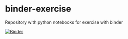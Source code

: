 # binder-exercise
Repository with python notebooks for exercise with binder

[![Binder](https://mybinder.org/badge_logo.svg)](https://mybinder.org/v2/gh/Mmintyyy/binder-exercise/master)
